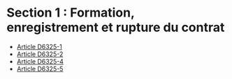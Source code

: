 # Section 1 : Formation, enregistrement et rupture du contrat

* [Article D6325-1](./LEGIARTI000024036955.md)
* [Article D6325-2](./LEGIARTI000024034200.md)
* [Article D6325-4](./LEGIARTI000018523025.md)
* [Article D6325-5](./LEGIARTI000022357322.md)
